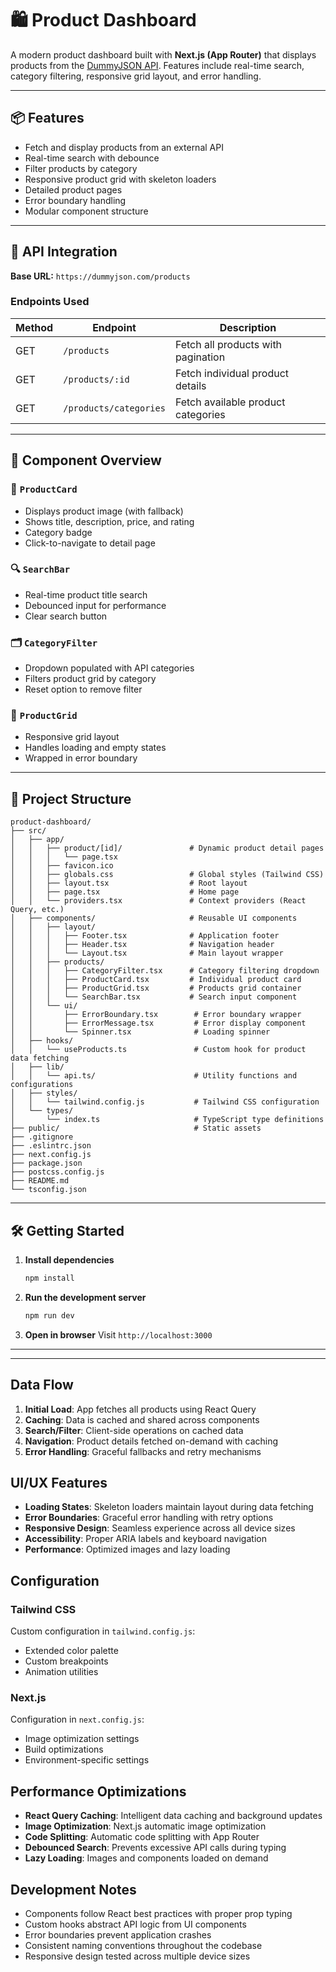 # 🛍️ Product Dashboard

A modern product dashboard built with **Next.js (App Router)** that displays products from the [DummyJSON API](https://dummyjson.com/products). Features include real-time search, category filtering, responsive grid layout, and error handling.

---

## 📦 Features

* Fetch and display products from an external API
* Real-time search with debounce
* Filter products by category
* Responsive product grid with skeleton loaders
* Detailed product pages
* Error boundary handling
* Modular component structure

---

## 🔌 API Integration

**Base URL:** `https://dummyjson.com/products`

### Endpoints Used

| Method | Endpoint               | Description                        |
| ------ | ---------------------- | ---------------------------------- |
| GET    | `/products`            | Fetch all products with pagination |
| GET    | `/products/:id`        | Fetch individual product details   |
| GET    | `/products/categories` | Fetch available product categories |

---

## 🧱 Component Overview

### 🧩 `ProductCard`

* Displays product image (with fallback)
* Shows title, description, price, and rating
* Category badge
* Click-to-navigate to detail page

### 🔍 `SearchBar`

* Real-time product title search
* Debounced input for performance
* Clear search button

### 🗂️ `CategoryFilter`

* Dropdown populated with API categories
* Filters product grid by category
* Reset option to remove filter

### 🧮 `ProductGrid`

* Responsive grid layout
* Handles loading and empty states
* Wrapped in error boundary

---

## 📁 Project Structure

```
product-dashboard/
├── src/
│   ├── app/
│   │   ├── product/[id]/               # Dynamic product detail pages
│   │   │   └── page.tsx
│   │   ├── favicon.ico
│   │   ├── globals.css                 # Global styles (Tailwind CSS)
│   │   ├── layout.tsx                  # Root layout
│   │   ├── page.tsx                    # Home page
│   │   └── providers.tsx               # Context providers (React Query, etc.)
│   ├── components/                     # Reusable UI components
│   │   ├── layout/
│   │   │   ├── Footer.tsx              # Application footer
│   │   │   ├── Header.tsx              # Navigation header
│   │   │   └── Layout.tsx              # Main layout wrapper
│   │   ├── products/                   
│   │   │   ├── CategoryFilter.tsx      # Category filtering dropdown
│   │   │   ├── ProductCard.tsx         # Individual product card
│   │   │   ├── ProductGrid.tsx         # Products grid container
│   │   │   └── SearchBar.tsx           # Search input component
│   │   └── ui/
│   │       ├── ErrorBoundary.tsx        # Error boundary wrapper
│   │       ├── ErrorMessage.tsx         # Error display component
│   │       └── Spinner.tsx              # Loading spinner
│   ├── hooks/
│   │   └── useProducts.ts               # Custom hook for product data fetching
│   ├── lib/
│   │   └── api.ts/                      # Utility functions and configurations
│   ├── styles/
│   │   └── tailwind.config.js           # Tailwind CSS configuration  
│   └── types/
│       └── index.ts                     # TypeScript type definitions
├── public/                              # Static assets
├── .gitignore
├── .eslintrc.json
├── next.config.js
├── package.json
├── postcss.config.js
├── README.md
└── tsconfig.json
```

---

## 🛠️ Getting Started

1. **Install dependencies**

   ```bash
   npm install
   ```

2. **Run the development server**

   ```bash
   npm run dev
   ```

3. **Open in browser**
   Visit `http://localhost:3000`

---

---


## Data Flow

1. **Initial Load**: App fetches all products using React Query
2. **Caching**: Data is cached and shared across components
3. **Search/Filter**: Client-side operations on cached data
4. **Navigation**: Product details fetched on-demand with caching
5. **Error Handling**: Graceful fallbacks and retry mechanisms

## UI/UX Features

- **Loading States**: Skeleton loaders maintain layout during data fetching
- **Error Boundaries**: Graceful error handling with retry options
- **Responsive Design**: Seamless experience across all device sizes
- **Accessibility**: Proper ARIA labels and keyboard navigation
- **Performance**: Optimized images and lazy loading

## Configuration

### Tailwind CSS
Custom configuration in `tailwind.config.js`:
- Extended color palette
- Custom breakpoints
- Animation utilities

### Next.js
Configuration in `next.config.js`:
- Image optimization settings
- Build optimizations
- Environment-specific settings

## Performance Optimizations

- **React Query Caching**: Intelligent data caching and background updates
- **Image Optimization**: Next.js automatic image optimization
- **Code Splitting**: Automatic code splitting with App Router
- **Debounced Search**: Prevents excessive API calls during typing
- **Lazy Loading**: Images and components loaded on demand

## Development Notes

- Components follow React best practices with proper prop typing
- Custom hooks abstract API logic from UI components  
- Error boundaries prevent application crashes
- Consistent naming conventions throughout the codebase
- Responsive design tested across multiple device sizes


